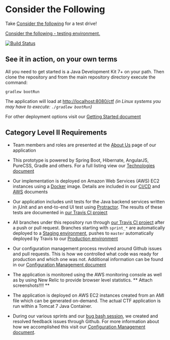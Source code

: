 # Consider the Following
Take [Consider the following](http://considerbridgephase.com) for a test drive!

[Consider the following - testing environment.](http://54.175.58.210:8080/ctf)

[![Build Status](https://travis-ci.org/BridgePhase/ctf.svg?branch=master)](https://travis-ci.org/BridgePhase/ctf)

## See it in action, on your own terms

All you need to get started is a Java Development Kit 7+ on your path. Then clone the repository and from the main repository directory execute the command:

`gradlew bootRun`

The application will load at [http://localhost:8080/ctf](http://localhost:8080/ctf)
<em>(in Linux systems you may have to execute: `./gradlew bootRun`)</em>


For other deployment options visit our [Getting Started document](documentation/GettingStarted.md) 

## Category Level II Requirements
* Team members and roles are presented at the [About Us](http://considerbridgephase.com/ctf/#/aboutus) page of our application

* This prototype is powered by Spring Boot, Hibernate, AngularJS, PureCSS, Gradle and others. For a full listing view our [Technologies document](documentation/Technologies.md)

* Our implementation is deployed on Amazon Web Services (AWS) EC2 instances using a [Docker](https://www.docker.com) image. Details are included
in our [CI/CD](documentation/CI-CD.md) and [AWS](documentation/aws.md) documents

* Our application includes unit tests for the Java backend services written in jUnit and an end-to-end UI test using [Protractor](http://protractor.org). The results of these tests are documented in [our Travis CI project](https://travis-ci.org/BridgePhase/ctf)

* All branches under this repository run through [our Travis CI project](https://travis-ci.org/BridgePhase/ctf) after a push or pull request. Branches starting with `sprint_*` are automatically deployed to a [Staging environment](http://54.175.58.210:8080/ctf), pushes to `master` automatically deployed by Travis to our [Production environment](http://considerbridgephase.com)

* Our configuration management process revolved around Github issues and pull requests. This is how we controlled what code was ready for production and which one was not. Additional information can be found in our [Configuration Management document](documentation/ConfigurationManagement.md)

* The application is monitored using the AWS monitoring console as well as by using New Relic to provide browser level statistics. ** Attach screenshots!!!! **

* The application is deployed on AWS EC2 instances created from an AMI file which can be generated on-demand. The actual CTF application is run within a Tomcat 7 Java Container.

* During our various sprints and our [bug bash session](http://considerbridgephase.com/ctf/#/about), we created and resolved feedback issues through Github. For more information about how we accomplished this visit our [Configuration Management document](documentation/ConfigurationManagement.md).